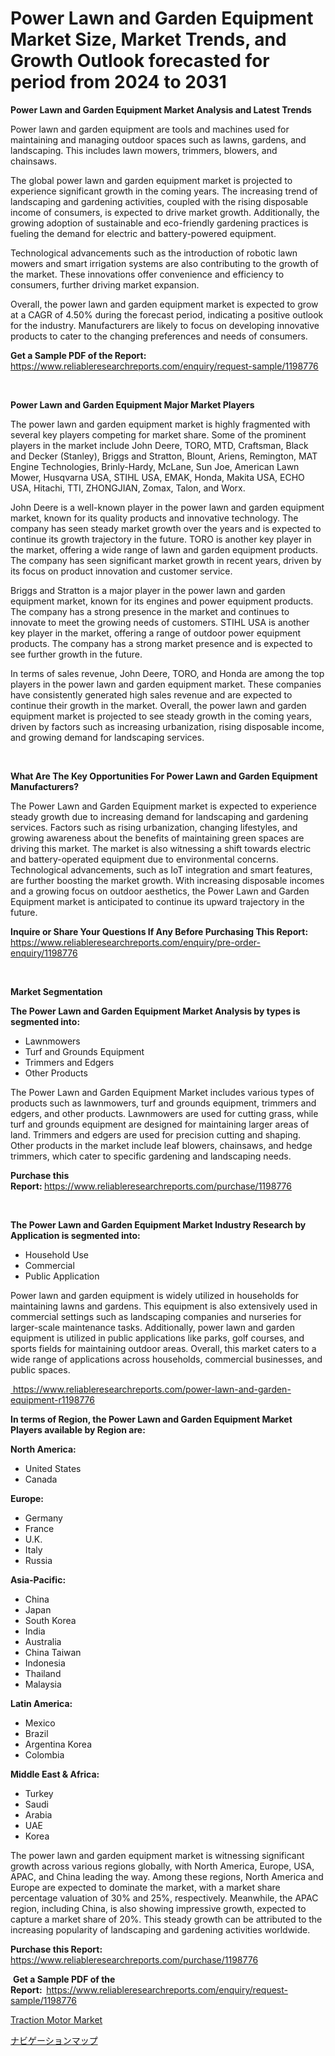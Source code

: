 <p><h1>Power Lawn and Garden Equipment Market Size, Market Trends, and Growth Outlook forecasted for period from 2024 to 2031</h1></p><p><strong>Power Lawn and Garden Equipment Market Analysis and Latest Trends</strong></p>
<p><p>Power lawn and garden equipment are tools and machines used for maintaining and managing outdoor spaces such as lawns, gardens, and landscaping. This includes lawn mowers, trimmers, blowers, and chainsaws.</p><p>The global power lawn and garden equipment market is projected to experience significant growth in the coming years. The increasing trend of landscaping and gardening activities, coupled with the rising disposable income of consumers, is expected to drive market growth. Additionally, the growing adoption of sustainable and eco-friendly gardening practices is fueling the demand for electric and battery-powered equipment.</p><p>Technological advancements such as the introduction of robotic lawn mowers and smart irrigation systems are also contributing to the growth of the market. These innovations offer convenience and efficiency to consumers, further driving market expansion.</p><p>Overall, the power lawn and garden equipment market is expected to grow at a CAGR of 4.50% during the forecast period, indicating a positive outlook for the industry. Manufacturers are likely to focus on developing innovative products to cater to the changing preferences and needs of consumers.</p></p>
<p><strong>Get a Sample PDF of the Report:&nbsp;</strong> <a href="https://www.reliableresearchreports.com/enquiry/request-sample/1198776">https://www.reliableresearchreports.com/enquiry/request-sample/1198776</a></p>
<p>&nbsp;</p>
<p><strong>Power Lawn and Garden Equipment Major Market Players</strong></p>
<p><p>The power lawn and garden equipment market is highly fragmented with several key players competing for market share. Some of the prominent players in the market include John Deere, TORO, MTD, Craftsman, Black and Decker (Stanley), Briggs and Stratton, Blount, Ariens, Remington, MAT Engine Technologies, Brinly-Hardy, McLane, Sun Joe, American Lawn Mower, Husqvarna USA, STIHL USA, EMAK, Honda, Makita USA, ECHO USA, Hitachi, TTI, ZHONGJIAN, Zomax, Talon, and Worx.</p><p>John Deere is a well-known player in the power lawn and garden equipment market, known for its quality products and innovative technology. The company has seen steady market growth over the years and is expected to continue its growth trajectory in the future. TORO is another key player in the market, offering a wide range of lawn and garden equipment products. The company has seen significant market growth in recent years, driven by its focus on product innovation and customer service.</p><p>Briggs and Stratton is a major player in the power lawn and garden equipment market, known for its engines and power equipment products. The company has a strong presence in the market and continues to innovate to meet the growing needs of customers. STIHL USA is another key player in the market, offering a range of outdoor power equipment products. The company has a strong market presence and is expected to see further growth in the future.</p><p>In terms of sales revenue, John Deere, TORO, and Honda are among the top players in the power lawn and garden equipment market. These companies have consistently generated high sales revenue and are expected to continue their growth in the market. Overall, the power lawn and garden equipment market is projected to see steady growth in the coming years, driven by factors such as increasing urbanization, rising disposable income, and growing demand for landscaping services.</p></p>
<p>&nbsp;</p>
<p><strong>What Are The Key Opportunities For Power Lawn and Garden Equipment Manufacturers?</strong></p>
<p><p>The Power Lawn and Garden Equipment market is expected to experience steady growth due to increasing demand for landscaping and gardening services. Factors such as rising urbanization, changing lifestyles, and growing awareness about the benefits of maintaining green spaces are driving this market. The market is also witnessing a shift towards electric and battery-operated equipment due to environmental concerns. Technological advancements, such as IoT integration and smart features, are further boosting the market growth. With increasing disposable incomes and a growing focus on outdoor aesthetics, the Power Lawn and Garden Equipment market is anticipated to continue its upward trajectory in the future.</p></p>
<p><strong>Inquire or Share Your Questions If Any Before Purchasing This Report:</strong> <a href="https://www.reliableresearchreports.com/enquiry/pre-order-enquiry/1198776">https://www.reliableresearchreports.com/enquiry/pre-order-enquiry/1198776</a></p>
<p>&nbsp;</p>
<p><strong>Market Segmentation</strong></p>
<p><strong>The Power Lawn and Garden Equipment Market Analysis by types is segmented into:</strong></p>
<p><ul><li>Lawnmowers</li><li>Turf and Grounds Equipment</li><li>Trimmers and Edgers</li><li>Other Products</li></ul></p>
<p><p>The Power Lawn and Garden Equipment Market includes various types of products such as lawnmowers, turf and grounds equipment, trimmers and edgers, and other products. Lawnmowers are used for cutting grass, while turf and grounds equipment are designed for maintaining larger areas of land. Trimmers and edgers are used for precision cutting and shaping. Other products in the market include leaf blowers, chainsaws, and hedge trimmers, which cater to specific gardening and landscaping needs.</p></p>
<p><strong>Purchase this Report:&nbsp;</strong><a href="https://www.reliableresearchreports.com/purchase/1198776">https://www.reliableresearchreports.com/purchase/1198776</a></p>
<p>&nbsp;</p>
<p><strong>The Power Lawn and Garden Equipment Market Industry Research by Application is segmented into:</strong></p>
<p><ul><li>Household Use</li><li>Commercial</li><li>Public Application</li></ul></p>
<p><p>Power lawn and garden equipment is widely utilized in households for maintaining lawns and gardens. This equipment is also extensively used in commercial settings such as landscaping companies and nurseries for larger-scale maintenance tasks. Additionally, power lawn and garden equipment is utilized in public applications like parks, golf courses, and sports fields for maintaining outdoor areas. Overall, this market caters to a wide range of applications across households, commercial businesses, and public spaces.</p></p>
<p><a href="https://www.reliableresearchreports.com/power-lawn-and-garden-equipment-r1198776">&nbsp;https://www.reliableresearchreports.com/power-lawn-and-garden-equipment-r1198776</a></p>
<p><strong>In terms of Region, the Power Lawn and Garden Equipment Market Players available by Region are:</strong></p>
<p>
    <p> <strong> North America: </strong>
        <ul>
            <li>United States</li>
            <li>Canada</li>
        </ul>
        </p> 
    <p> <strong> Europe: </strong>
        <ul>
            <li>Germany</li>
            <li>France</li>
            <li>U.K.</li>
            <li>Italy</li>
            <li>Russia</li>
        </ul>
        </p> 
    <p> <strong> Asia-Pacific: </strong>
        <ul>
            <li>China</li>
            <li>Japan</li>
            <li>South Korea</li>
            <li>India</li>
            <li>Australia</li>
            <li>China Taiwan</li>
            <li>Indonesia</li>
            <li>Thailand</li>
            <li>Malaysia</li>
        </ul>
        </p> 
    <p> <strong> Latin America: </strong>
        <ul>
            <li>Mexico</li>
            <li>Brazil</li>
            <li>Argentina Korea</li>
            <li>Colombia</li>
        </ul>
        </p> 
    <p> <strong> Middle East & Africa: </strong>
        <ul>
            <li>Turkey</li>
            <li>Saudi</li>
            <li>Arabia</li>
            <li>UAE</li>
            <li>Korea</li>
        </ul>
    </p>
    </p>
<p><p>The power lawn and garden equipment market is witnessing significant growth across various regions globally, with North America, Europe, USA, APAC, and China leading the way. Among these regions, North America and Europe are expected to dominate the market, with a market share percentage valuation of 30% and 25%, respectively. Meanwhile, the APAC region, including China, is also showing impressive growth, expected to capture a market share of 20%. This steady growth can be attributed to the increasing popularity of landscaping and gardening activities worldwide.</p></p>
<p><strong>Purchase this Report: </strong><a href="https://www.reliableresearchreports.com/purchase/1198776">https://www.reliableresearchreports.com/purchase/1198776</a></p>
<p>&nbsp;<strong>Get a Sample PDF of the Report:&nbsp;&nbsp;</strong><a href="https://www.reliableresearchreports.com/enquiry/request-sample/1198776">https://www.reliableresearchreports.com/enquiry/request-sample/1198776</a></p>
<p><strong></strong></p>
<p><p><a href="https://github.com/BryceTownsendr/Market-Research-Report-List-4/blob/main/traction-motor-market.md">Traction Motor Market</a></p><p><a href="https://github.com/ksxzwxabcuynh011/Market-Research-Report-List-1/blob/main/548131720903.md">ナビゲーションマップ</a></p></p>
